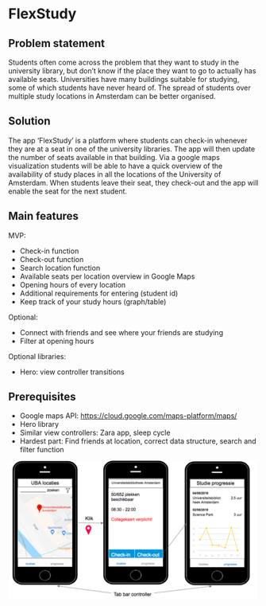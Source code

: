 # FlexStudy

## Problem statement
Students often come across the problem that they want to study in the university library, but don’t know if the place they want to go 
to actually has available seats. Universities have many buildings suitable for studying, some of which students have never heard of. The spread of students over multiple study locations in Amsterdam can be better organised.

## Solution
The app ‘FlexStudy’ is a platform where students can check-in whenever they are at a seat in one of the university libraries.
The app will then update the number of seats available in that building. Via a google maps visualization students will be able to have 
a quick overview of the availability of study places in all the locations of the University of Amsterdam. When students leave their seat,
they check-out and the app will enable the seat for the next student. 

## Main features
MVP:
- Check-in function
- Check-out function
- Search location function
- Available seats per location overview in Google Maps
- Opening hours of every location
- Additional requirements for entering (student id)
- Keep track of your study hours (graph/table) 

Optional:
- Connect with friends and see where your friends are studying
- Filter at opening hours

Optional libraries:
- Hero: view controller transitions

## Prerequisites
- Google maps API: https://cloud.google.com/maps-platform/maps/
- Hero library
- Similar view controllers: Zara app, sleep cycle
- Hardest part: Find friends at location, correct data structure, search and filter function

![alt text](https://github.com/kikivanrongen/FlexStudy/blob/master/App%20overview.png "App overview")
